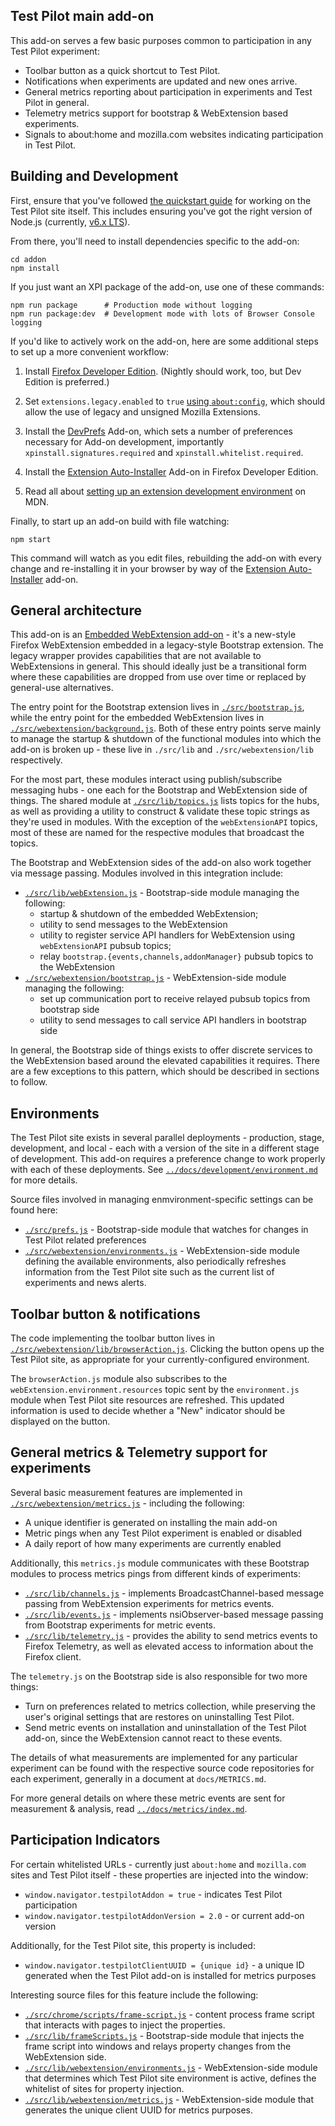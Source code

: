 Test Pilot main add-on
----------------------

This add-on serves a few basic purposes common to participation in any Test Pilot experiment:

* Toolbar button as a quick shortcut to Test Pilot.
* Notifications when experiments are updated and new ones arrive.
* General metrics reporting about participation in experiments and Test Pilot in general.
* Telemetry metrics support for bootstrap & WebExtension based experiments.
* Signals to about:home and mozilla.com websites indicating participation in Test Pilot.

## Building and Development

First, ensure that you've followed [the quickstart guide](../docs/development/quickstart.md) for working on the Test Pilot site itself. This includes ensuring you've got the right version of Node.js (currently, [v6.x LTS](https://nodejs.org/dist/latest-v6.x/)).

From there, you'll need to install dependencies specific to the add-on:
```
cd addon
npm install
```

If you just want an XPI package of the add-on, use one of these commands:
```
npm run package      # Production mode without logging
npm run package:dev  # Development mode with lots of Browser Console logging
```

If you'd like to actively work on the add-on, here are some additional steps to set up a more convenient workflow:

1. Install [Firefox Developer Edition][devedition]. (Nightly should work, too, but Dev Edition is preferred.)

1. Set `extensions.legacy.enabled` to `true` [using `about:config`][aboutconfig],
   which should allow the use of legacy and unsigned Mozilla Extensions.

1. Install the [DevPrefs][devprefs] Add-on, which sets a number of preferences
   necessary for Add-on development, importantly `xpinstall.signatures.required`
   and `xpinstall.whitelist.required`.

1. Install the [Extension Auto-Installer][autoinstaller] Add-on in Firefox
   Developer Edition.

1. Read all about [setting up an extension development
   environment][extensiondev] on MDN.

[aboutconfig]: https://support.mozilla.org/en-US/kb/about-config-editor-firefox
[devedition]: https://www.mozilla.org/en-US/firefox/developer/
[devprefs]: https://addons.mozilla.org/en-US/firefox/addon/devprefs/
[autoinstaller]: https://addons.mozilla.org/en-US/firefox/addon/autoinstaller/
[extensiondev]: https://developer.mozilla.org/en-US/Add-ons/Setting_up_extension_development_environment

Finally, to start up an add-on build with file watching:
```
npm start
```

This command will watch as you edit files, rebuilding the add-on with every change and re-installing it in your browser by way of the [Extension Auto-Installer][autoinstaller] add-on.

## General architecture

This add-on is an [Embedded WebExtension add-on][] - it's a new-style Firefox WebExtension embedded in a legacy-style Bootstrap extension. The legacy wrapper provides capabilities that are not available to WebExtensions in general. This should ideally just be a transitional form where these capabilities are dropped from use over time or replaced by general-use alternatives.

[Embedded WebExtension add-on]: https://developer.mozilla.org/en-US/Add-ons/WebExtensions/Embedded_WebExtensions

The entry point for the Bootstrap extension lives in [`./src/bootstrap.js`](./src/bootstrap.js), while the entry point for the embedded WebExtension lives in [`./src/webextension/background.js`](./src/webextension/background.js). Both of these entry points serve mainly to manage the startup & shutdown of the functional modules into which the add-on is broken up - these live in `./src/lib` and `./src/webextension/lib` respectively.

For the most part, these modules interact using publish/subscribe messaging hubs - one each for the Bootstrap and WebExtension side of things. The shared module at [`./src/lib/topics.js`](./src/lib/topics.js) lists topics for the hubs, as well as providing a utility to construct & validate these topic strings as they're used in modules. With the exception of the `webExtensionAPI` topics, most of these are named for the respective modules that broadcast the topics.

 The Bootstrap and WebExtension sides of the add-on also work together via message passing. Modules involved in this integration include:

 * [`./src/lib/webExtension.js`](./src/lib/webExtension.js) - Bootstrap-side module managing the following:
   * startup & shutdown of the embedded WebExtension;
   * utility to send messages to the WebExtension
   * utility to register service API handlers for WebExtension using `webExtensionAPI` pubsub topics;
   * relay `bootstrap.{events,channels,addonManager}` pubsub topics to the WebExtension
 * [`./src/webextension/bootstrap.js`](./src/webextension/bootstrap.js) - WebExtension-side module managing the following:
   * set up communication port to receive relayed pubsub topics from bootstrap side
   * utility to send messages to call service API handlers in bootstrap side

In general, the Bootstrap side of things exists to offer discrete services to
the WebExtension based around the elevated capabilities it requires. There are a
few exceptions to this pattern, which should be described in sections to follow.

## Environments

The Test Pilot site exists in several parallel deployments - production, stage, development, and local - each with a version of the site in a different stage of development. This add-on requires a preference change to work properly with each of these deployments. See [`../docs/development/environment.md`](../docs/development/environment.md) for more details.

Source files involved in managing enmvironment-specific settings can be found here:

* [`./src/prefs.js`](./src/prefs.js) - Bootstrap-side module that watches for changes in Test Pilot related preferences
* [`./src/webextension/environments.js`](./src/webextension/environments.js) - WebExtension-side module defining the available environments, also periodically refreshes information from the Test Pilot site such as the current list of experiments and news alerts.

## Toolbar button & notifications

The code implementing the toolbar button lives in [`./src/webextension/lib/browserAction.js`](./src/webextension/lib/browserAction.js). Clicking the button opens up the Test Pilot site, as appropriate for your currently-configured environment.

The `browserAction.js` module also subscribes to the `webExtension.environment.resources` topic sent by the `environment.js` module when Test Pilot site resources are refreshed. This updated information is used to decide whether a "New" indicator should be displayed on the button.

## General metrics & Telemetry support for experiments

Several basic measurement features are implemented in [`./src/webextension/metrics.js`](./src/webextension/metrics.js) - including the following:

* A unique identifier is generated on installing the main add-on
* Metric pings when any Test Pilot experiment is enabled or disabled
* A daily report of how many experiments are currently enabled

Additionally, this `metrics.js` module communicates with these Bootstrap modules to process metrics pings from different kinds of experiments:

* [`./src/lib/channels.js`](./src/lib/channels.js) - implements BroadcastChannel-based message passing from WebExtension experiments for metrics events.
* [`./src/lib/events.js`](./src/lib/events.js) - implements nsiObserver-based message passing from Bootstrap experiments for metric events.
* [`./src/lib/telemetry.js`](./src/lib/telemetry.js) - provides the ability to send metrics events to Firefox Telemetry, as well as elevated access to information about the Firefox client.

The `telemetry.js` on the Bootstrap side is also responsible for two more things:

* Turn on preferences related to metrics collection, while preserving the user's original settings that are restores on uninstalling Test Pilot.
* Send metric events on installation and uninstallation of the Test Pilot add-on, since the WebExtension cannot react to these events.

The details of what measurements are implemented for any particular experiment can be found with the respective source code repositories for each experiment, generally in a document at `docs/METRICS.md`.

For more general details on where these metric events are sent for measurement &
analysis, read [`../docs/metrics/index.md`](../docs/metrics/index.md).

## Participation Indicators

For certain whitelisted URLs - currently just `about:home` and `mozilla.com` sites and Test Pilot itself - these properties are injected into the window:

* `window.navigator.testpilotAddon = true` - indicates Test Pilot participation
* `window.navigator.testpilotAddonVersion = 2.0` - or current add-on version

Additionally, for the Test Pilot site, this property is included:

* `window.navigator.testpilotClientUUID = {unique id}` - a unique ID generated when the Test Pilot add-on is installed for metrics purposes

Interesting source files for this feature include the following:

* [`./src/chrome/scripts/frame-script.js`](./src/chrome/scripts/frame-script.js) - content process frame script that interacts with pages to inject the properties.
* [`./src/lib/frameScripts.js`](./src/lib/frameScripts.js) - Bootstrap-side module that injects the frame script into windows and relays property changes from the WebExtension side.
* [`./src/lib/webextension/environments.js`](./src/lib/webextension/environments.js) - WebExtension-side module that determines which Test Pilot site environment is active, defines the whitelist of sites for property injection.
* [`./src/lib/webextension/metrics.js`](./src/lib/webextension/metrics.js) - WebExtension-side module that generates the unique client UUID for metrics purposes.
